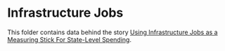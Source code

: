 # Infrastructure Jobs

This folder contains data behind the story [Using Infrastructure Jobs as a Measuring Stick For State-Level Spending](https://fivethirtyeight.com/features/using-infrastructure-jobs-as-a-measuring-stick-for-state-level-spending/).